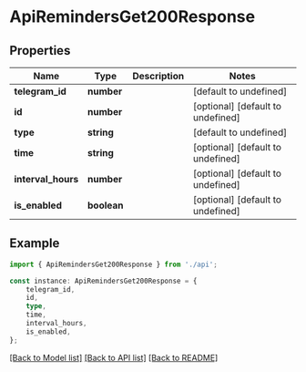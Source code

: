 # ApiRemindersGet200Response


## Properties

Name | Type | Description | Notes
------------ | ------------- | ------------- | -------------
**telegram_id** | **number** |  | [default to undefined]
**id** | **number** |  | [optional] [default to undefined]
**type** | **string** |  | [default to undefined]
**time** | **string** |  | [optional] [default to undefined]
**interval_hours** | **number** |  | [optional] [default to undefined]
**is_enabled** | **boolean** |  | [optional] [default to undefined]

## Example

```typescript
import { ApiRemindersGet200Response } from './api';

const instance: ApiRemindersGet200Response = {
    telegram_id,
    id,
    type,
    time,
    interval_hours,
    is_enabled,
};
```

[[Back to Model list]](../README.md#documentation-for-models) [[Back to API list]](../README.md#documentation-for-api-endpoints) [[Back to README]](../README.md)
